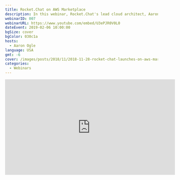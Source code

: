 ```yaml
---
title: Rocket.Chat on AWS Marketplace
description: In this webinar, Rocket.Chat's lead cloud architect, Aaron Ogle, will be demonstrating how to deploy to AWS EKS from Amazon's AWS Marketplace.
webinarID: 007
webinarURL: https://www.youtube.com/embed/U3ePJR0V0L0
dateEvent: 2019-02-06 10:00:00
bgSize: cover
bgColor: 030c1a
hosts:
  - Aaron Ogle
language: USA
gmt: -6
cover: /images/posts/2018/11/2018-11-28-rocket-chat-launches-on-aws-marketplace/aws-post-cover.jpg
categories:
  - Webinars
---
```


<iframe width="560" height="315" src="https://www.youtube.com/embed/U3ePJR0V0L0" frameborder="0" allow="accelerometer; autoplay; encrypted-media; gyroscope; picture-in-picture" allowfullscreen></iframe>